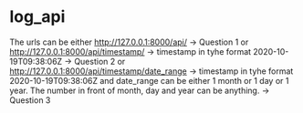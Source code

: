 # log_api

The urls can be either
http://127.0.0.1:8000/api/                  -> Question 1
or http://127.0.0.1:8000/api/timestamp/     -> timestamp in tyhe format 2020-10-19T09:38:06Z   -> Question 2
or http://127.0.0.1:8000/api/timestamp/date_range    -> timestamp in tyhe format 2020-10-19T09:38:06Z and date_range can be either 1 month or 1 day or 1 year. The number in front of month, day and year can be anything.   -> Question 3
